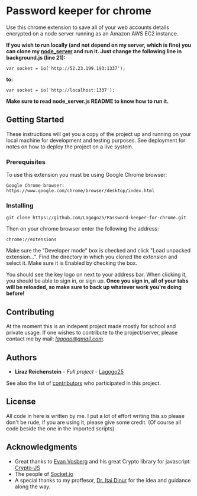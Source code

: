 # Password keeper for chrome

Use this chrome extension to save all of your web accounts details encrypted on a node server running as an Amazon AWS EC2 instance.

**If you wish to run locally (and not depend on my server, which is fine) you can clone my [node_server](https://github.com/Lagogo25/node_server.git) and run it. Just change the following line in background.js (line 21):**
```
var socket = io('http://52.23.199.193:1337');
```
**to:**
```
var socket = io('http://localhost:1337');
```
**Make sure to read node_server.js README to know how to run it.**

## Getting Started

These instructions will get you a copy of the project up and running on your local machine for development and testing purposes. See deployment for notes on how to deploy the project on a live system.

### Prerequisites

To use this extension you must be using Google Chrome browser:

```
Google Chrome browser: https://www.google.com/chrome/browser/desktop/index.html
```

### Installing

```
git clone https://github.com/Lagogo25/Password-keeper-for-chrome.git
```

Then on your chrome browser enter the following the address:

```
chrome://extensions
```

Make sure the "Developer mode" box is checked and click "Load unpacked extension...". Find the directory in which you cloned the extension and select it.
Make sure it is Enabled by checking the box.

You should see the key logo on next to your address bar. When clicking it, you should be able to sign in, or sign up.
**Once you sign in, all of your tabs will be reloaded, so make sure to back up whatever work you're doing before!**

## Contributing

At the moment this is an indepent project made mostly for school and private usage.
If one wishes to contribute to the project/server, please contact me by mail: *lagogo@gmail.com*.

## Authors

* **Liraz Reichenstein** - *Full project* - [Lagogo25](https://github.com/Lagogo25)

See also the list of [contributors](https://github.com/Lagogo25/Password-keeper-for-chrome/contributors) who participated in this project.

## License

All code in here is written by me. I put a lot of effort writing this so please don't be rude, if you are using it, please give some credit. (Of course all code beside the one in the imported scripts)

## Acknowledgments

* Great thanks to [Evan Vosberg](https://github.com/brix) and his great Crypto library for javascript: [Crypto-JS](https://github.com/brix/crypto-js) 
* The people of [Socket.io](https://github.com/socketio/socket.io)
* A special thanks to my proffesor, [Dr. Itai Dinur](http://oldweb.cs.bgu.ac.il/faculty/person/dinuri.html) for the idea and guidance along the way.
